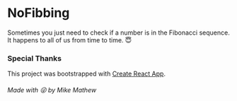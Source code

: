 # NoFibbing

Sometimes you just need to check if a number is in the Fibonacci sequence. It happens to all of us from time to time. 😇

### Special Thanks

This project was bootstrapped with [Create React App](https://github.com/facebook/create-react-app).

###### Made with 😜 by Mike Mathew
